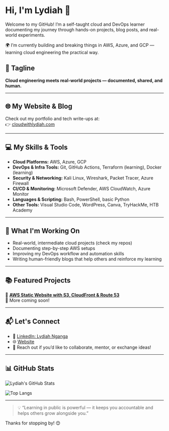 # Hi, I'm Lydiah 👋

Welcome to my GitHub! I’m a self-taught cloud and DevOps learner documenting my journey through hands-on projects, blog posts, and real-world experiments.

🌍 I’m currently building and breaking things in AWS, Azure, and GCP — learning cloud engineering the practical way.

## 🚀 Tagline

**Cloud engineering meets real-world projects — documented, shared, and human.**

---

## 🌐 My Website & Blog

Check out my portfolio and tech write-ups at:  
👉 [cloudwithlydiah.com](https://cloudwithlydiah.com/)

---

## 💻 My Skills & Tools

- **Cloud Platforms:** AWS, Azure, GCP  
- **DevOps & Infra Tools:** Git, GitHub Actions, Terraform (learning), Docker (learning)  
- **Security & Networking:** Kali Linux, Wireshark, Packet Tracer, Azure Firewall  
- **CI/CD & Monitoring:** Microsoft Defender, AWS CloudWatch, Azure Monitor  
- **Languages & Scripting:** Bash, PowerShell, basic Python  
- **Other Tools:** Visual Studio Code, WordPress, Canva, TryHackMe, HTB Academy

---

## 📌 What I'm Working On

- Real-world, intermediate cloud projects (check my repos)
- Documenting step-by-step AWS setups
- Improving my DevOps workflow and automation skills
- Writing human-friendly blogs that help others and reinforce my learning

---

## 📚 Featured Projects

🔹 **[AWS Static Website with S3, CloudFront & Route 53](https://github.com/lydiah/aws-static-site-project)**  
🔹 More coming soon!

---

## 📬 Let's Connect

- 💼 [LinkedIn: Lydiah Nganga](https://www.linkedin.com/in/lydiah-nganga/)  
- 🌐 [Website](https://cloudwithlydiah.com/)  
- 📩 Reach out if you’d like to collaborate, mentor, or exchange ideas!

---

## 📊 GitHub Stats

![Lydiah's GitHub Stats](https://github-readme-stats.vercel.app/api?username=lydiah&show_icons=true&theme=default)

![Top Langs](https://github-readme-stats.vercel.app/api/top-langs/?username=lydiah&layout=compact)

---

> 💡 “Learning in public is powerful — it keeps you accountable and helps others grow alongside you.”

Thanks for stopping by! 😊
